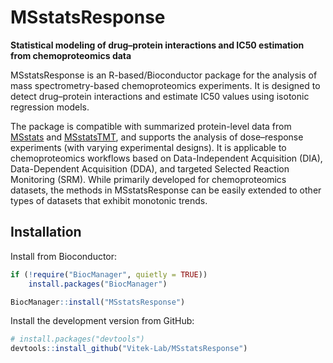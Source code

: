 # MSstatsResponse

**Statistical modeling of drug–protein interactions and IC50 estimation from chemoproteomics data**

MSstatsResponse is an R-based/Bioconductor package for the analysis of mass spectrometry-based chemoproteomics experiments. It is designed to detect drug–protein interactions and estimate IC50 values using isotonic regression models.

The package is compatible with summarized protein-level data from [MSstats](https://github.com/Vitek-Lab/MSstats) and [MSstatsTMT](https://github.com/Vitek-Lab/MSstatsTMT), and supports the analysis of dose–response experiments (with varying experimental designs). It is applicable to chemoproteomics workflows based on Data-Independent Acquisition (DIA), Data-Dependent Acquisition (DDA), and targeted Selected Reaction Monitoring (SRM). While primarily developed for chemoproteomics datasets, the methods in MSstatsResponse can be easily extended to other types of datasets that exhibit monotonic trends.

## Installation

Install from Bioconductor:

```r
if (!require("BiocManager", quietly = TRUE))
    install.packages("BiocManager")

BiocManager::install("MSstatsResponse")
```

Install the development version from GitHub:

```r
# install.packages("devtools")
devtools::install_github("Vitek-Lab/MSstatsResponse")
```
